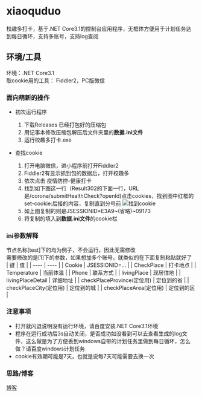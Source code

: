 # xiaoquduo
校趣多打卡，基于.NET Core3.1的控制台应用程序，无框体方便用于计划任务达到每日循环，支持多账号，支持log查阅

## 环境/工具

环境：.NET Core3.1 <br />
取cookie用的工具： Fiddler2，PC版微信<br />

### 面向萌新的操作

* 初次运行程序
    1. 下载Releases 已经打包好的压缩包<br />
    2. 用记事本修改压缩包解压后文件夹里的**数据.ini文件**<br />
    3. 运行校趣多打卡.exe<br />
    
* 查找cookie
    1. 打开电脑微信，进小程序前打开Fiddler2<br />
    2. Fiddler2有显示抓到包的数据后，打开校趣多<br />
    3. 依次点击 疫情防控-健康打卡<br />
    4. 找到如下图这一行（Result302的下面一行，URL是/corona/submitHealthCheck?openId)点击cookies，找到图中红框的set-cookie:后接的内容，复制直到分号前
![找到cookie](https://www.z4a.net/images/2020/10/27/2020-10-27_16-46-07.png)
    5. 如上图复制的则是JSESSIONID=E3A9~(省略)~09173<br />
    6. 将复制的填入到**数据.ini文件**的cookie栏<br />

### ini参数解释
节点名称\[test]下的均为例子，不会运行，因此无需修改<br />
需要修改的是\[1]下的参数，如果想加多个账号，就类似的在下面复制粘贴就好了<br />
|  键   | 值  |
|  ----  | ----  |
| Cookie  | JSESSIONID=... |
| CheckPlace  | 打卡地点 |
| Temperature  | 当前体温 |
| Phone  | 联系方式 |
| livingPlace  | 现居住地 |
| livingPlaceDetail  | 详细地址 |
| checkPlaceProvince(定位用)  | 定位到的省 |
| checkPlaceCity(定位用)  | 定位到的城 |
| checkPlaceArea(定位用)  | 定位到的区 |

### 注意事项

* 打开就闪退说明没有运行环境，请百度安装.NET Core3.1环境<br />
* 程序在运行成功后3s自动关闭，是否成功如没看到可以去查看生成的log文件，这么做是为了方便丢到windows自带的计划任务里做到每日循环，怎么做？请百度windows计划任务<br />
* cookie有效期可能是7天，也就是说每7天可能需要去换一次

### 思路/博客
[博客](https://hd80606b.com/xiaoquduo/)

